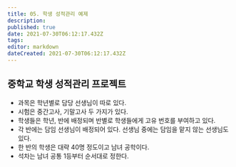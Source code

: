 ```yaml
---
title: 05. 학생 성적관리 예제
description: 
published: true
date: 2021-07-30T06:12:17.432Z
tags: 
editor: markdown
dateCreated: 2021-07-30T06:12:17.432Z
---
```


## 중학교 학생 성적관리 프로젝트
- 과목은 학년별로 담당 선생님이 따로 있다.
- 시험은 중간고사, 기말고사 두 가지가 있다.
- 학생들은 학년, 반에 배정되며 반별로 학생들에게 고유 번호를 부여하고 있다.
- 각 반에는 담임 선생님이 배정되어 있다. 선생님 중에는 담임을 맡지 않는 선생님도 있다.
- 한 반의 학생은 대략 40명 정도이고 남녀 공학이다.
- 석차는 남녀 공통 1등부터 순서대로 정한다.